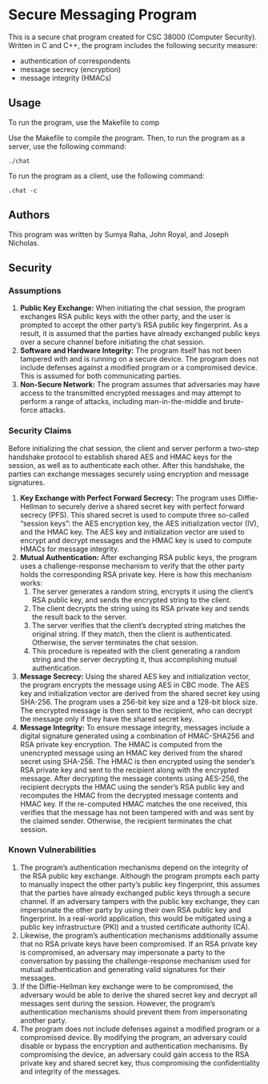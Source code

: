 # Secure Messaging Program

This is a secure chat program created for CSC 38000 (Computer Security). Written in C and C++, the program includes the following security measure:

- authentication of correspondents
- message secrecy (encryption)
- message integrity (HMACs)

## Usage

To run the program, use the Makefile to comp


Use the Makefile to compile the program. Then, to run the program as a server, use the following command:

```
./chat
```

To run the program as a client, use the following command:

```
.chat -c
```

## Authors

This program was written by Sumya Raha, John Royal, and Joseph Nicholas.

## Security

### Assumptions

1. **Public Key Exchange:** When initiating the chat session, the program exchanges RSA public keys with the other party, and the user is prompted to accept the other party’s RSA public key fingerprint. As a result, it is assumed that the parties have already exchanged public keys over a secure channel before initiating the chat session.
2. **Software and Hardware Integrity:** The program itself has not been tampered with and is running on a secure device. The program does not include defenses against a modified program or a compromised device. This is assumed for both communicating parties.
3. **Non-Secure Network:** The program assumes that adversaries may have access to the transmitted encrypted messages and may attempt to perform a range of attacks, including man-in-the-middle and brute-force attacks.

### Security Claims

Before initializing the chat session, the client and server perform a two-step handshake protocol to establish shared AES and HMAC keys for the session, as well as to authenticate each other. After this handshake, the parties can exchange messages securely using encryption and message signatures.

1. **Key Exchange with Perfect Forward Secrecy:** The program uses Diffie-Hellman to securely derive a shared secret key with perfect forward secrecy (PFS). This shared secret is used to compute three so-called “session keys”: the AES encryption key, the AES initialization vector (IV), and the HMAC key. The AES key and initialization vector are used to encrypt and decrypt messages and the HMAC key is used to compute HMACs for message integrity.
2. **Mutual Authentication:** After exchanging RSA public keys, the program uses a challenge-response mechanism to verify that the other party holds the corresponding RSA private key. Here is how this mechanism works:
    1. The server generates a random string, encrypts it using the client’s RSA public key, and sends the encrypted string to the client.
    2. The client decrypts the string using its RSA private key and sends the result back to the server.
    3. The server verifies that the client’s decrypted string matches the original string. If they match, then the client is authenticated. Otherwise, the server terminates the chat session.
    4. This procedure is repeated with the client generating a random string and the server decrypting it, thus accomplishing mutual authentication.
3. **Message Secrecy:** Using the shared AES key and initialization vector, the program encrypts the message using AES in CBC mode. The AES key and initialization vector are derived from the shared secret key using SHA-256. The program uses a 256-bit key size and a 128-bit block size. The encrypted message is then sent to the recipient, who can decrypt the message only if they have the shared secret key.
4. **Message Integrity:** To ensure message integrity, messages include a digital signature generated using a combination of HMAC-SHA256 and RSA private key encryption. The HMAC is computed from the unencrypted message using an HMAC key derived from the shared secret using SHA-256. The HMAC is then encrypted using the sender’s RSA private key and sent to the recipient along with the encrypted message. After decrypting the message contents using AES-256, the recipient decrypts the HMAC using the sender’s RSA public key and recomputes the HMAC from the decrypted message contents and HMAC key. If the re-computed HMAC matches the one received, this verifies that the message has not been tampered with and was sent by the claimed sender. Otherwise, the recipient terminates the chat session.

### Known Vulnerabilities

1. The program’s authentication mechanisms depend on the integrity of the RSA public key exchange. Although the program prompts each party to manually inspect the other party’s public key fingerprint, this assumes that the parties have already exchanged public keys through a secure channel. If an adversary tampers with the public key exchange, they can impersonate the other party by using their own RSA public key and fingerprint. In a real-world application, this would be mitigated using a public key infrastructure (PKI) and a trusted certificate authority (CA).
2. Likewise, the program’s authentication mechanisms additionally assume that no RSA private keys have been compromised. If an RSA private key is compromised, an adversary may impersonate a party to the conversation by passing the challenge-response mechanism used for mutual authentication and generating valid signatures for their messages.
3. If the Diffie-Hellman key exchange were to be compromised, the adversary would be able to derive the shared secret key and decrypt all messages sent during the session. However, the program’s authentication mechanisms should prevent them from impersonating another party.
4. The program does not include defenses against a modified program or a compromised device. By modifying the program, an adversary could disable or bypass the encryption and authentication mechanisms. By compromising the device, an adversary could gain access to the RSA private key and shared secret key, thus compromising the confidentiality and integrity of the messages.